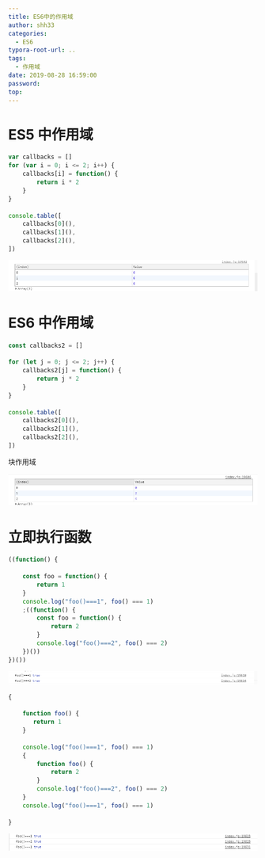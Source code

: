 ```yaml
---
title: ES6中的作用域
author: shh33
categories:
  - ES6
typora-root-url: ..
tags:
  - 作用域
date: 2019-08-28 16:59:00
password:
top:
---
```


#  ES5 中作用域

```javascript
var callbacks = []
for (var i = 0; i <= 2; i++) {
​    callbacks[i] = function() {
​        return i * 2
​    }
}

console.table([
​    callbacks[0](),
​    callbacks[1](),
​    callbacks[2](),
])
```

![1566975940391](/images/1566975940391.png)

# ES6 中作用域

```javascript
const callbacks2 = []

for (let j = 0; j <= 2; j++) {
​    callbacks2[j] = function() {
​        return j * 2
​    }
}

console.table([
​    callbacks2[0](),
​    callbacks2[1](),
​    callbacks2[2](),
])
```

  块作用域 

![1566975957624](/images/1566975957624.png)

#  立即执行函数

```javascript
((function() {

​    const foo = function() {
​        return 1
​    }
​    console.log("foo()===1", foo() === 1)
​    ;((function() {
​        const foo = function() {
​            return 2
​        }
​        console.log("foo()===2", foo() === 2)
​    })())
})())
```

![1566976525768](/images/1566976525768.png)

```javascript
{
    
​    function foo() {
​       return 1
​    }

​    console.log("foo()===1", foo() === 1)
​    {
​        function foo() {
​            return 2
​        }
​        console.log("foo()===2", foo() === 2)
​    }
​    console.log("foo()===1", foo() === 1)

}
```

![1566976637624](/images/1566976637624.png)

